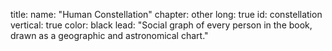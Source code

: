 title: 
    name: "Human Constellation"
    chapter: other
    long: true
id: constellation
vertical: true
color: black
lead: "Social graph of every person in the book,<br>drawn as a geographic and astronomical chart."